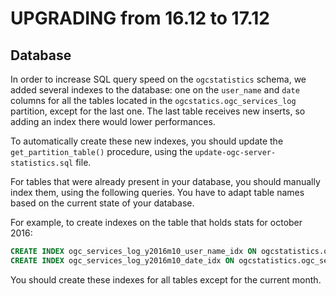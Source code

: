 # UPGRADING from 16.12 to 17.12

## Database

In order to increase SQL query speed on the `ogcstatistics` schema, we added
several indexes to the database: one on the `user_name` and `date` columns for
all the tables located in the `ogcstatics.ogc_services_log` partition, except
for the last one. The last table receives new inserts, so adding an index there
would lower performances.

To automatically create these new indexes, you should update the
`get_partition_table()` procedure, using the `update-ogc-server-statistics.sql`
file.

For tables that were already present in your database, you should manually index
them, using the following queries. You have to adapt table names based on the
current state of your database.

For example, to create indexes on the table that holds stats for october 2016:
```sql
CREATE INDEX ogc_services_log_y2016m10_user_name_idx ON ogcstatistics.ogc_services_log_y2016m10 (user_name);
CREATE INDEX ogc_services_log_y2016m10_date_idx ON ogcstatistics.ogc_services_log_y2016m10 (date);
```

You should create these indexes for all tables except for the current month.
